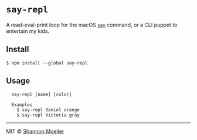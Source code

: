 # `say-repl`

A read-eval-print loop for the macOS [`say`](https://developer.apple.com/legacy/library/documentation/Darwin/Reference/ManPages/man1/say.1.html) command, or a CLI puppet to entertain my kids.

## Install

```
$ npm install --global say-repl
```


## Usage

```
  say-repl [name] [color]

  Examples
    $ say-repl Daniel orange
    $ say-repl Victoria gray
```

----

MIT © [Shannon Moeller](http://shannonmoeller.com)
